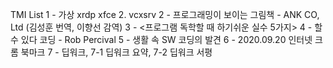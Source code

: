 TMI List
1 - 가상 xrdp xfce 2. vcxsrv 
2 - 프로그래밍이 보이는 그림책 - ANK CO, Ltd (김성훈 번역, 이향선 감역)
3 - <프로그램 독학할 때 하기쉬운 실수 5가지>
4 - 할 수 있다 코딩 - Rob Percival
5 - 생활 속 SW 코딩의 발견
6 - 2020.09.20 인터넷 크롬 북마크
7 - 딥워크, 7-1 딥워크 요약, 7-2 딥워크 서평
